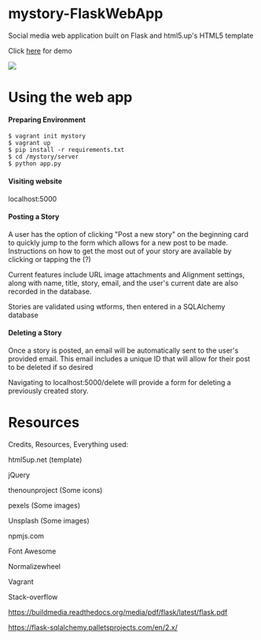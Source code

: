 # mystory-FlaskWebApp
Social media web application built on Flask and html5.up's HTML5 template

Click [here](/Resources/Mobile_Demo.mov) for demo

![](https://i.imgur.com/itRaXhu.png?1)

# Using the web app

#### Preparing Environment
    $ vagrant init mystory
    $ vagrant up
    $ pip install -r requirements.txt
    $ cd /mystory/server
    $ python app.py

#### Visiting website
localhost:5000

#### Posting a Story

A user has the option of clicking "Post a new story" on the beginning card to quickly jump to the form which allows for a new post to be made. Instructions on how to get the most out of your story are available by clicking or tapping the (?)

Current features include URL image attachments and Alignment settings, along with name, title, story, email, and the user's current date are also recorded in the database.

Stories are validated using wtforms, then entered in a SQLAlchemy database

#### Deleting a Story

Once a story is posted, an email will be automatically sent to the user's provided email. This email includes a unique ID that will allow for their post to be deleted if so desired

Navigating to localhost:5000/delete will provide a form for deleting a previously created story.

# Resources
Credits, Resources, Everything used:

html5up.net (template)

jQuery

thenounproject (Some icons)

pexels (Some images)

Unsplash (Some images)

npmjs.com

Font Awesome

Normalizewheel

Vagrant

Stack-overflow

https://buildmedia.readthedocs.org/media/pdf/flask/latest/flask.pdf

https://flask-sqlalchemy.palletsprojects.com/en/2.x/
